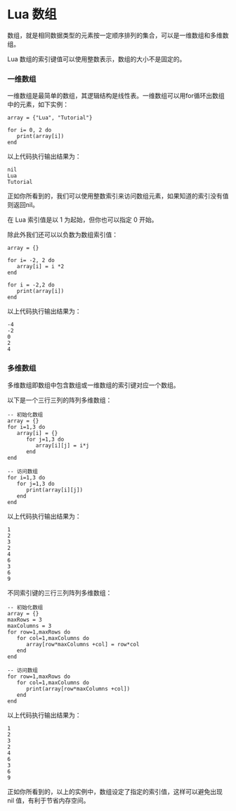# Lua 数组

数组，就是相同数据类型的元素按一定顺序排列的集合，可以是一维数组和多维数组。

Lua 数组的索引键值可以使用整数表示，数组的大小不是固定的。

### 一维数组

一维数组是最简单的数组，其逻辑结构是线性表。一维数组可以用for循环出数组中的元素，如下实例：

```text
array = {"Lua", "Tutorial"}

for i= 0, 2 do
   print(array[i])
end
```

以上代码执行输出结果为：

```text
nil
Lua
Tutorial
```

正如你所看到的，我们可以使用整数索引来访问数组元素，如果知道的索引没有值则返回nil。

在 Lua 索引值是以 1 为起始，但你也可以指定 0 开始。

除此外我们还可以以负数为数组索引值：

```text
array = {}

for i= -2, 2 do
   array[i] = i *2
end

for i = -2,2 do
   print(array[i])
end
```

以上代码执行输出结果为：

```text
-4
-2
0
2
4
```

### 多维数组

多维数组即数组中包含数组或一维数组的索引键对应一个数组。

以下是一个三行三列的阵列多维数组：

```text
-- 初始化数组
array = {}
for i=1,3 do
   array[i] = {}
      for j=1,3 do
         array[i][j] = i*j
      end
end

-- 访问数组
for i=1,3 do
   for j=1,3 do
      print(array[i][j])
   end
end
```

以上代码执行输出结果为：

```text
1
2
3
2
4
6
3
6
9
```

不同索引键的三行三列阵列多维数组：

```text
-- 初始化数组
array = {}
maxRows = 3
maxColumns = 3
for row=1,maxRows do
   for col=1,maxColumns do
      array[row*maxColumns +col] = row*col
   end
end

-- 访问数组
for row=1,maxRows do
   for col=1,maxColumns do
      print(array[row*maxColumns +col])
   end
end
```

以上代码执行输出结果为：

```text
1
2
3
2
4
6
3
6
9
```

正如你所看到的，以上的实例中，数组设定了指定的索引值，这样可以避免出现 nil 值，有利于节省内存空间。

